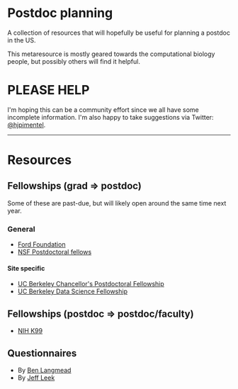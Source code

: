 # Postdoc planning

A collection of resources that will hopefully be useful for planning a postdoc
in the US.

This metaresource is mostly geared towards the computational biology people,
but possibly others will find it helpful.

# PLEASE HELP

I'm hoping this can be a community effort since we all have some incomplete
information. I'm also happy to take suggestions via Twitter:
[@hjpimentel](https://twitter.com/hjpimentel).

---

# Resources

## Fellowships (grad => postdoc)

Some of these are past-due, but will likely open around the same time next
year.

### General

- [Ford Foundation](http://sites.nationalacademies.org/PGA/FordFellowships/PGA_047960)
- [NSF Postdoctoral fellows](https://www.nsf.gov/funding/education.jsp?fund_type=3)

#### Site specific

- [UC Berkeley Chancellor's Postdoctoral Fellowship](http://diversity.berkeley.edu/chancellors-postdoctoral-fellowship)
- [UC Berkeley Data Science Fellowship](http://bids.berkeley.edu/call-data-science-fellow-applications)

## Fellowships (postdoc => postdoc/faculty)

- [NIH K99](http://www.nhlbi.nih.gov/research/training/programs/postdoc/pathway-parent-k99-r00)

## Questionnaires

- By [Ben Langmead](https://github.com/BenLangmead/langmead-lab/blob/master/postdoc_questionnaire.md)
- By [Jeff Leek](https://github.com/jtleek/careerplanning)
